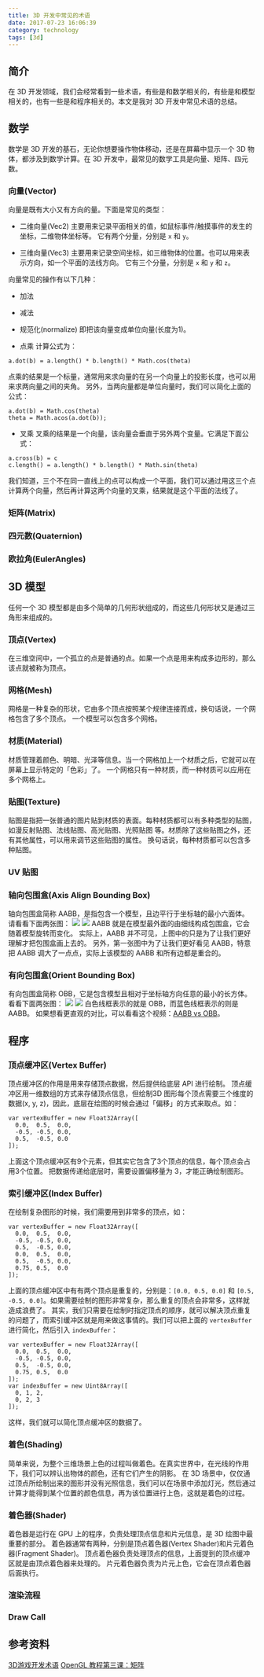 ```yaml
---
title: 3D 开发中常见的术语
date: 2017-07-23 16:06:39
category: technology
tags: [3d]
---
```


## 简介
在 3D 开发领域，我们会经常看到一些术语，有些是和数学相关的，有些是和模型相关的，也有一些是和程序相关的。本文是我对 3D 开发中常见术语的总结。

## 数学
数学是 3D 开发的基石，无论你想要操作物体移动，还是在屏幕中显示一个 3D 物体，都涉及到数学计算。在 3D 开发中，最常见的数学工具是向量、矩阵、四元数。

### 向量(Vector)
向量是既有大小又有方向的量。下面是常见的类型：

- 二维向量(Vec2)
  主要用来记录平面相关的值，如鼠标事件/触摸事件的发生的坐标，二维物体坐标等。
  它有两个分量，分别是 `x` 和 `y`。

- 三维向量(Vec3)
  主要用来记录空间坐标，如三维物体的位置。也可以用来表示方向，如一个平面的法线方向。
  它有三个分量，分别是 `x` 和 `y` 和 `z`。

向量常见的操作有以下几种：

- 加法
- 减法

- 规范化(normalize)
  即把该向量变成单位向量(长度为1)。

- 点乘
  计算公式为：
```
a.dot(b) = a.length() * b.length() * Math.cos(theta)
```
  点乘的结果是一个标量，通常用来求向量的在另一个向量上的投影长度，也可以用来求两向量之间的夹角。
  另外，当两向量都是单位向量时，我们可以简化上面的公式：
```
a.dot(b) = Math.cos(theta)
theta = Math.acos(a.dot(b));
```

- 叉乘
  叉乘的结果是一个向量，该向量会垂直于另外两个变量。它满足下面公式：
```
a.cross(b) = c
c.length() = a.length() * b.length() * Math.sin(theta)
```
  我们知道，三个不在同一直线上的点可以构成一个平面，我们可以通过用这三个点计算两个向量，然后再计算这两个向量的叉乘，结果就是这个平面的法线了。


### 矩阵(Matrix)


### 四元数(Quaternion)


### 欧拉角(EulerAngles)



## 3D 模型
任何一个 3D 模型都是由多个简单的几何形状组成的，而这些几何形状又是通过三角形来组成的。


### 顶点(Vertex)
在三维空间中，一个孤立的点是普通的点。如果一个点是用来构成多边形的，那么该点就被称为顶点。 

### 网格(Mesh)
网格是一种复杂的形状，它由多个顶点按照某个规律连接而成，换句话说，一个网格包含了多个顶点。
一个模型可以包含多个网格。

### 材质(Material)
材质管理着颜色、明暗、光泽等信息。当一个网格加上一个材质之后，它就可以在屏幕上显示特定的「色彩」了。 一个网格只有一种材质，而一种材质可以应用在多个网格上。

### 贴图(Texture)
贴图是指把一张普通的图片贴到材质的表面。每种材质都可以有多种类型的贴图，如漫反射贴图、法线贴图、高光贴图、光照贴图 等。材质除了这些贴图之外，还有其他属性，可以用来调节这些贴图的属性。
换句话说，每种材质都可以包含多种贴图。

### UV 贴图

### 轴向包围盒(Axis Align Bounding Box)
轴向包围盒简称 AABB，是指包含一个模型，且边平行于坐标轴的最小六面体。
请看看下面两张图：
![](http://7tebgv.com1.z0.glb.clouddn.com/images/aabb.png)
![](http://7tebgv.com1.z0.glb.clouddn.com/images/aabb2.png)
AABB 就是在模型最外面的由细线构成包围盒，它会随着模型旋转而变化。
实际上，AABB 并不可见，上图中的只是为了让我们更好理解才把包围盒画上去的。
另外，第一张图中为了让我们更好看见 AABB，特意把 AABB 调大了一点点，实际上该模型的 AABB 和所有边都是重合的。

### 有向包围盒(Orient Bounding Box)
有向包围盒简称 OBB，它是包含模型且相对于坐标轴方向任意的最小的长方体。
看看下面两张图：
![](http://7tebgv.com1.z0.glb.clouddn.com/images/obb.png)
![](http://7tebgv.com1.z0.glb.clouddn.com/images/obb2.png)
白色线框表示的就是 OBB，而蓝色线框表示的则是 AABB。
如果想看更直观的对比，可以看看这个视频：[AABB vs OBB](https://www.youtube.com/watch?v=HYO5Pthe3TE)。


## 程序

### 顶点缓冲区(Vertex Buffer)
顶点缓冲区的作用是用来存储顶点数据，然后提供给底层 API 进行绘制。
顶点缓冲区用一维数组的方式来存储顶点信息，但绘制3D 图形每个顶点需要三个维度的数据(x, y, z)，因此，底层在绘图的时候会通过「偏移」的方式来取点。如：
```
var vertexBuffer = new Float32Array([
  0.0,  0.5,  0.0,
  -0.5, -0.5, 0.0,
  0.5,  -0.5, 0.0
]);
```
上面这个顶点缓冲区有9个元素，但其实它包含了3个顶点的信息，每个顶点会占用3个位置。
把数据传递给底层时，需要设置偏移量为 3，才能正确绘制图形。

### 索引缓冲区(Index Buffer)
在绘制复杂图形的时候，我们需要用到非常多的顶点，如：
```
var vertexBuffer = new Float32Array([
  0.0,  0.5,  0.0,
  -0.5, -0.5, 0.0,
  0.5,  -0.5, 0.0,
  0.0,  0.5,  0.0,
  0.5,  -0.5, 0.0,
  0.75, 0.5,  0.0
]);
```
上面的顶点缓冲区中有有两个顶点是重复的，分别是：`[0.0, 0.5, 0.0]` 和 `[0.5, -0.5, 0.0]`。如果需要绘制的图形非常复杂，那么重复的顶点会非常多，这样就造成浪费了。
其实，我们只需要在绘制时指定顶点的顺序，就可以解决顶点重复的问题了，而索引缓冲区就是用来做这事情的。我们可以把上面的 `vertexBuffer` 进行简化，然后引入 `indexBuffer`：
```
var vertexBuffer = new Float32Array([
  0.0,  0.5,  0.0,
  -0.5, -0.5, 0.0,
  0.5,  -0.5, 0.0,
  0.75, 0.5,  0.0
]);
var indexBuffer = new Uint8Array([
  0, 1, 2,
  0, 2, 3
]);
```
这样，我们就可以简化顶点缓冲区的数据了。

### 着色(Shading)
简单来说，为整个三维场景上色的过程叫做着色。在真实世界中，在光线的作用下，我们可以辨认出物体的颜色，还有它们产生的阴影。
在 3D 场景中，仅仅通过顶点所绘制出来的图形并没有光照信息，我们可以在场景中添加灯光，然后通过计算才能得到某个位置的颜色信息，再为该位置进行上色，这就是着色的过程。

### 着色器(Shader)
着色器是运行在 GPU 上的程序，负责处理顶点信息和片元信息，是 3D 绘图中最重要的部分。
着色器通常有两种，分别是顶点着色器(Vertex Shader)和片元着色器(Fragment Shader)。
顶点着色器负责处理顶点的信息，上面提到的顶点缓冲区就是由顶点着色器来处理的。
片元着色器负责为片元上色，它会在顶点着色器后面执行。

### 渲染流程

### Draw Call

## 参考资料
[3D游戏开发术语](https://jmonkeyengine.github.io/wiki/jme3/terminology_zh.html)
[OpenGL 教程第三课：矩阵](http://www.opengl-tutorial.org/cn/beginners-tutorials/tutorial-3-matrices/)
